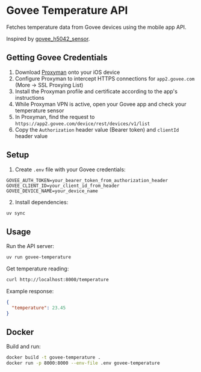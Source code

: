 # Govee Temperature API

Fetches temperature data from Govee devices using the mobile app API.

Inspired by [govee_h5042_sensor](https://github.com/clong/govee_h5042_sensor).

## Getting Govee Credentials

1. Download [Proxyman](https://proxyman.io/ios) onto your iOS device
2. Configure Proxyman to intercept HTTPS connections for `app2.govee.com` (More -> SSL Proxying List)
3. Install the Proxyman profile and certificate according to the app's instructions
4. While Proxyman VPN is active, open your Govee app and check your temperature sensor
5. In Proxyman, find the request to `https://app2.govee.com/device/rest/devices/v1/list`
6. Copy the `Authorization` header value (Bearer token) and `clientId` header value

## Setup

1. Create `.env` file with your Govee credentials:
```
GOVEE_AUTH_TOKEN=your_bearer_token_from_authorization_header
GOVEE_CLIENT_ID=your_client_id_from_header
GOVEE_DEVICE_NAME=your_device_name
```

2. Install dependencies:
```bash
uv sync
```

## Usage

Run the API server:
```bash
uv run govee-temperature
```

Get temperature reading:
```bash
curl http://localhost:8000/temperature
```

Example response:
```json
{
  "temperature": 23.45
}
```

## Docker

Build and run:
```bash
docker build -t govee-temperature .
docker run -p 8000:8000 --env-file .env govee-temperature
```